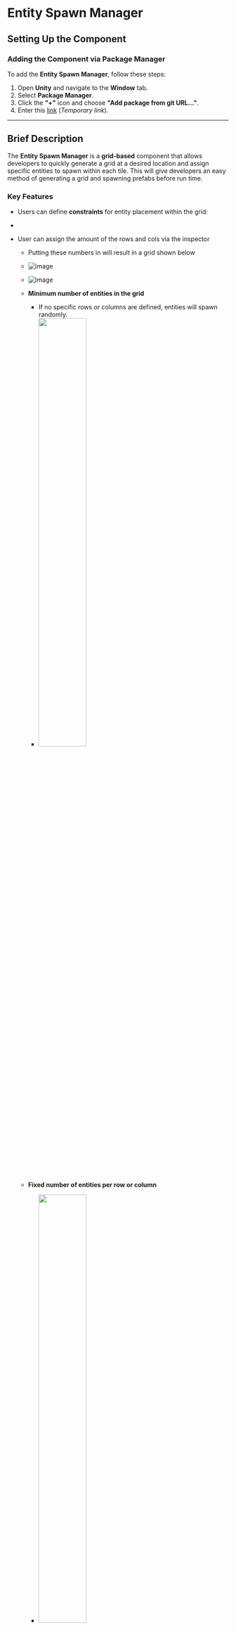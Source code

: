 # **Entity Spawn Manager**  

## **Setting Up the Component**  
### Adding the Component via Package Manager
To add the **Entity Spawn Manager**, follow these steps:  
1. Open **Unity** and navigate to the **Window** tab.  
2. Select **Package Manager**.  
3. Click the **"+"** icon and choose **"Add package from git URL..."**.  
4. Enter this [link](https://www.youtube.com/watch?v=HeyC9o3Q9wA) (*Temporary link*).  

---  

## **Brief Description**  
The **Entity Spawn Manager** is a **grid-based** component that allows developers to quickly generate a grid at a desired location and assign specific entities to spawn within each tile. This will give developers an easy method of generating a grid and spawning prefabs before run time.

### **Key Features**  
- Users can define **constraints** for entity placement within the grid:
- 
- User can assign the amount of the rows and cols via the inspector
    - Putting these numbers in will result in a grid shown below
    - ![image](https://github.com/user-attachments/assets/e55300fa-85eb-4a62-a46b-ae32013a1627)
    - ![image](https://github.com/user-attachments/assets/12c6287b-2a2b-42c3-994d-d6ab9804e201)


  - **Minimum number of entities in the grid**  
    - If no specific rows or columns are defined, entities will spawn randomly.  
    - <img src="https://github.com/user-attachments/assets/76b6e7a6-fa2b-47f3-ae43-226300b87167" width="50%">  
  
  - **Fixed number of entities per row or column**  
    - <img src="https://github.com/user-attachments/assets/b1736d49-9a46-413a-866c-675582c268c4" width="50%">  
  
  - **Specific tiles for spawning or preventing entity spawns**  
    - <img src="https://github.com/user-attachments/assets/f857a04f-705f-4f03-ad6b-3939d2083ed1" width="50%">  

- The **grid size** is fully adjustable to fit user requirements.  

---  

## **Setting Up the Component**  


